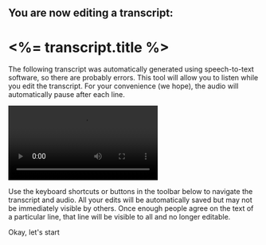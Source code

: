 ## You are now editing a transcript:
# <%= transcript.title %>

The following transcript was automatically generated using speech-to-text software, so there are probably errors. This tool will allow you to listen while you edit the transcript. For your convenience (we hope), the audio will automatically pause after each line.

<video src="/oral-history/assets/img/transcript_edit_screencast.mp4" preload="auto" autoplay loop></video>

Use the keyboard shortcuts or buttons in the toolbar below to navigate the transcript and audio. <span class="highlight">All your edits will be automatically saved</span> but may not be immediately visible by others. Once enough people agree on the text of a particular line, that line will be visible to all and no longer editable.

<p class="text-center"><a class="button large start-play disabled">Okay, let's start</a></p>
